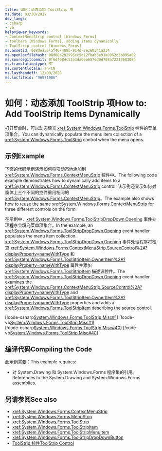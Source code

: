 ```yaml
---
title: 如何：动态添加 ToolStrip 项
ms.date: 03/30/2017
dev_langs:
- csharp
- vb
helpviewer_keywords:
- ContextMenuStrip control [Windows Forms]
- toolbars [Windows Forms], adding items dynamically
- ToolStrip control [Windows Forms]
ms.assetid: 0e8dea56-5f46-408b-914d-7e360341a234
ms.openlocfilehash: 08d08a292995cc5e12fbab3e91a0962c3b895a02
ms.sourcegitcommit: 9f6df084c53a3da0ea657ed0d708a72213683084
ms.translationtype: MT
ms.contentlocale: zh-CN
ms.lasthandoff: 12/09/2020
ms.locfileid: "96971906"
---
```

# <a name="how-to-add-toolstrip-items-dynamically"></a><span data-ttu-id="f4f0a-102">如何：动态添加 ToolStrip 项</span><span class="sxs-lookup"><span data-stu-id="f4f0a-102">How to: Add ToolStrip Items Dynamically</span></span>
<span data-ttu-id="f4f0a-103">打开菜单时，可以动态填充 <xref:System.Windows.Forms.ToolStrip> 控件的菜单项集合。</span><span class="sxs-lookup"><span data-stu-id="f4f0a-103">You can dynamically populate the menu item collection of a <xref:System.Windows.Forms.ToolStrip> control when the menu opens.</span></span>  
  
## <a name="example"></a><span data-ttu-id="f4f0a-104">示例</span><span class="sxs-lookup"><span data-stu-id="f4f0a-104">Example</span></span>  
 <span data-ttu-id="f4f0a-105">下面的代码示例演示如何将项动态地添加到 <xref:System.Windows.Forms.ContextMenuStrip> 控件中。</span><span class="sxs-lookup"><span data-stu-id="f4f0a-105">The following code example demonstrates how to dynamically add items to a <xref:System.Windows.Forms.ContextMenuStrip> control.</span></span> <span data-ttu-id="f4f0a-106">该示例还显示如何对窗体上三个不同的控件重用相同的 <xref:System.Windows.Forms.ContextMenuStrip>。</span><span class="sxs-lookup"><span data-stu-id="f4f0a-106">The example also shows how to reuse the same <xref:System.Windows.Forms.ContextMenuStrip> for three different controls on the form.</span></span>  
  
 <span data-ttu-id="f4f0a-107">在示例中，<xref:System.Windows.Forms.ToolStripDropDown.Opening> 事件处理程序会填充菜单项集合。</span><span class="sxs-lookup"><span data-stu-id="f4f0a-107">In the example, an <xref:System.Windows.Forms.ToolStripDropDown.Opening> event handler populates the menu item collection.</span></span> <span data-ttu-id="f4f0a-108"><xref:System.Windows.Forms.ToolStripDropDown.Opening> 事件处理程序将检查 <xref:System.Windows.Forms.ContextMenuStrip.SourceControl%2A?displayProperty=nameWithType> 和 <xref:System.Windows.Forms.ToolStripItem.OwnerItem%2A?displayProperty=nameWithType> 属性并添加 <xref:System.Windows.Forms.ToolStripItem> 描述源控件。</span><span class="sxs-lookup"><span data-stu-id="f4f0a-108">The <xref:System.Windows.Forms.ToolStripDropDown.Opening> event handler examines the <xref:System.Windows.Forms.ContextMenuStrip.SourceControl%2A?displayProperty=nameWithType> and <xref:System.Windows.Forms.ToolStripItem.OwnerItem%2A?displayProperty=nameWithType> properties and adds a <xref:System.Windows.Forms.ToolStripItem> describing the source control.</span></span>  
  
 [!code-csharp[System.Windows.Forms.ToolStrip.Misc#1](~/samples/snippets/csharp/VS_Snippets_Winforms/System.Windows.Forms.ToolStrip.Misc/CS/Program.cs#1)]
 [!code-vb[System.Windows.Forms.ToolStrip.Misc#1](~/samples/snippets/visualbasic/VS_Snippets_Winforms/System.Windows.Forms.ToolStrip.Misc/VB/Program.vb#1)]  
[!code-csharp[System.Windows.Forms.ToolStrip.Misc#40](~/samples/snippets/csharp/VS_Snippets_Winforms/System.Windows.Forms.ToolStrip.Misc/CS/Program.cs#40)]
[!code-vb[System.Windows.Forms.ToolStrip.Misc#40](~/samples/snippets/visualbasic/VS_Snippets_Winforms/System.Windows.Forms.ToolStrip.Misc/VB/Program.vb#40)]  
  
## <a name="compiling-the-code"></a><span data-ttu-id="f4f0a-109">编译代码</span><span class="sxs-lookup"><span data-stu-id="f4f0a-109">Compiling the Code</span></span>  
 <span data-ttu-id="f4f0a-110">此示例需要：</span><span class="sxs-lookup"><span data-stu-id="f4f0a-110">This example requires:</span></span>  
  
- <span data-ttu-id="f4f0a-111">对 System.Drawing 和 System.Windows.Forms 程序集的引用。</span><span class="sxs-lookup"><span data-stu-id="f4f0a-111">References to the System.Drawing and System.Windows.Forms assemblies.</span></span>  
  
## <a name="see-also"></a><span data-ttu-id="f4f0a-112">另请参阅</span><span class="sxs-lookup"><span data-stu-id="f4f0a-112">See also</span></span>

- <xref:System.Windows.Forms.ContextMenuStrip>
- <xref:System.Windows.Forms.MenuStrip>
- <xref:System.Windows.Forms.ToolStrip>
- <xref:System.Windows.Forms.ToolStripItem>
- <xref:System.Windows.Forms.ToolStripMenuItem>
- <xref:System.Windows.Forms.ToolStripDropDownButton>
- [<span data-ttu-id="f4f0a-113">ToolStrip 控件</span><span class="sxs-lookup"><span data-stu-id="f4f0a-113">ToolStrip Control</span></span>](toolstrip-control-windows-forms.md)
